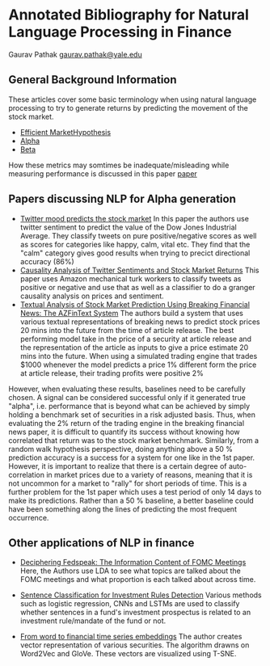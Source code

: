# Annotated Bibliography for Natural Language Processing in Finance

Gaurav Pathak
gaurav.pathak@yale.edu

## General Background Information
These articles cover some basic terminology when using natural language processing to try to generate returns by predicting the movement of the stock market.
- [Efficient MarketHypothesis](http://web.mit.edu/Alo/www/Papers/EMH_Final.pdf)
- [Alpha](https://www.investopedia.com/terms/a/alpha.asp)
- [Beta](https://www.investopedia.com/terms/b/beta.asp)

How these metrics may somtimes be inadequate/misleading while measuring performance is discussed in this paper [paper](https://www.researchgate.net/publication/228203525_The_ABCs_of_hedge_funds_Alphas_betas_and_costs) 


## Papers discussing NLP for Alpha generation
- [Twitter mood predicts the stock market](https://www.sciencedirect.com/science/article/pii/S187775031100007X?via%3Dihub)
In this paper the authors use twitter sentiment to predict the value of the Dow Jones Industrial Average. They classify tweets on pure positive/negative scores as well as scores for categories like happy, calm, vital etc. They find that the "calm" category gives good results when trying to precict directional accuracy (86%)
- [Causality Analysis of Twitter Sentiments and Stock Market Returns](http://aclweb.org/anthology/W18-3102)
This paper uses Amazon mechanical turk workers to classify tweets as positive or negative and use that as well as a classifier to do a granger causality analysis on prices and sentiment.
- [Textual Analysis of Stock Market Prediction Using Breaking Financial News: The AZFinText System](http://delivery.acm.org/10.1145/1470000/1462204/a12-schumaker.pdf?ip=130.132.173.74&id=1462204&acc=ACTIVE%20SERVICE&key=AA86BE8B6928DDC7%2E25D92BB326E6095D%2E4D4702B0C3E38B35%2E4D4702B0C3E38B35&__acm__=1544393609_408cd80f97db97609e7c21d3171faa75)
The authors build a system that uses various textual representations of breaking news to predict stock prices 20 mins into the future from the time of article release. The best performing model take in the price of a security at article release and the representation of the article as inputs to give a price estimate 20 mins into the future. When using a simulated trading engine that trades $1000 whenever the model predicts a price 1% different form the price at article release, their trading profits were positive 2%

However, when evaluating these results, baselines need to be carefully chosen. A signal can be considered successful only if it generated true "alpha", i.e. performance that is beyond what can be achieved by simply holding a benchmark set of securities in a risk adjusted basis. Thus, when evaluating the 2\% return of the trading engine in the breaking financial news paper, it is difficult to quantify its success without knowing how correlated that return was to the stock market benchmark.
Similarly, from a random walk hypothesis perspective, doing anything above a 50 \% prediction accuracy is a success for a system for one like in the 1st paper. However, it is important to realize that there is a certain degree of auto-correlation in market prices due to a variety of reasons, meaning that it is not uncommon for a market to "rally" for short periods of time. This is a further problem for the 1st paper which uses a test period of only 14 days to make its predictions. Rather than a 50 \% baseline, a better baseline could have been something along the lines of predicting the most frequent occurrence. 
## Other applications of NLP in finance
- [Deciphering Fedspeak: The Information Content of FOMC Meetings](https://poseidon01.ssrn.com/delivery.php?ID=315114126008086108120083078108118074098024084080093050120001085105069106119027114014013002025014022099108099105126090088107003021008057043054083007069110079096105094050008085020084088005113028099000092086003121093017122125102107072070124067095031086121&EXT=pdf)
Here, the Authors use LDA to see what topics are talked about the FOMC meetings and what proportion is each talked about across time.
- [Sentence Classification for Investment Rules Detection](http://aclweb.org/anthology/W18-3106)
Various methods such as logistic regression, CNNs and LSTMs are used to classify whether sentences in a fund's investment prospectus is related to an investment rule/mandate of the fund or not.

- [From word to financial time series embeddings](https://poseidon01.ssrn.com/delivery.php?ID=764097064115115095107027108080073029057062017031026026005090109067007086028083021031101007022041026027017101027076085020003069041034005023078069009107101080101078064065078040074030091071005113000089068093090112095070030118085072087086109080106105120067&EXT=pdf)
The author creates vector representation of various securities. The algorithm drawns on Word2Vec and GloVe. These vectors are visualized using T-SNE.







